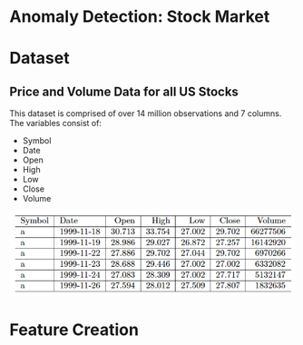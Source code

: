# Anomaly Detection: Stock Market
# Dataset
## Price and Volume Data for all US Stocks 
This dataset is comprised of over 14 million observations and 7 columns. The variables consist of:
- Symbol
- Date
- Open
- High
- Low
- Close
- Volume  

![](figs/Picture1.png)
# Feature Creation
